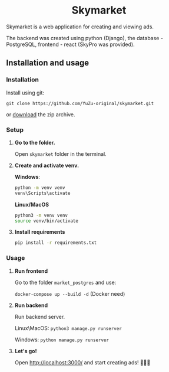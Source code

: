 <h1 align="center">Skymarket</h1>

Skymarket is a web application for creating and viewing ads.

The backend was created using python (Django), the database - PostgreSQL,
frontend - react (SkyPro was provided).

## Installation and usage

### Installation

Install using git:

`git clone https://github.com/YuZu-original/skymarket.git`

or [download](https://github.com/YuZu-original/skymarket/archive/refs/heads/master.zip) the zip archive.

### Setup
1. **Go to the folder.**
   
   Open `skymarket` folder in the terminal.

2. **Create and activate venv.**

    **Windows**:
    
    ```sh
    python -m venv venv
    venv\Scripts\activate
    ```
    
    **Linux/MacOS**
    
    ```sh
    python3 -m venv venv
    source venv/bin/activate
    ```
3. **Install requirements**
   
   ```sh
   pip install -r requirements.txt
   ```

### Usage

1. **Run frontend**
   
   Go to the folder `market_postgres` and use:
   
   `docker-compose up --build -d` (Docker need)

2. **Run backend**

   Run backend server.

   Linux\MacOS: `python3 manage.py runserver`

   Windows: `python manage.py runserver`

3. **Let's go!**
   
   Open [http://localhost:3000/](http://localhost:3000/) and start creating ads! 🎉🎉🎉
